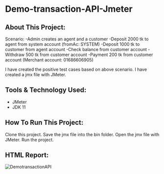 # Demo-transaction-API-Jmeter

## About This Project:
   Scenario: -Admin creates an agent and a customer
             -Deposit 2000 tk to agent from system account (fromAc: SYSTEM)
             -Deposit 1000 tk to customer from agent account
             -Check balance from customer account
             -Withdraw 500 tk from customer account
             -Payment 200 tk from customer account (Merchant account: 01686606905)

   I have created the positive test cases based on above scenario. I have created a jmx file with JMeter.

## Tools & Technology Used:
   - JMeter
   - JDK 11

## How To Run This Project:
   Clone this project. Save the jmx file into the bin folder. Open the jmx file with JMeter. Run the project.

## HTML Report:
   ![DemotransactionAPI](https://github.com/RedoySQA/Demo-transaction-API-Jmeter/assets/143482478/481f0142-edd8-4c18-8324-33631ee53209)
